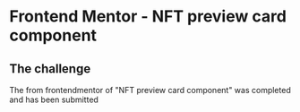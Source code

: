 # Frontend Mentor - NFT preview card component

## The challenge
The from frontendmentor of "NFT preview card component" was completed and has been submitted
